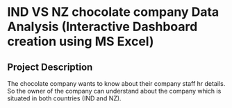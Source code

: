 # IND VS NZ chocolate company Data Analysis (Interactive Dashboard creation using MS Excel)
## Project Description
The chocolate company wants to know about their company staff hr details. So the owner of the company can understand about the company which is situated in both countries (IND and NZ).
